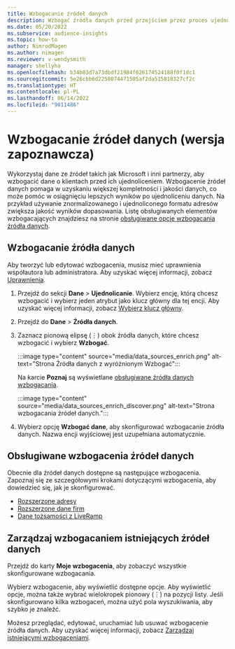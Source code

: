 ```yaml
---
title: Wzbogacanie źródeł danych
description: Wzbogać źródła danych przed przejściem przez proces ujednolicania danych.
ms.date: 05/20/2022
ms.subservice: audience-insights
ms.topic: how-to
author: NimrodMagen
ms.author: nimagen
ms.reviewer: v-wendysmith
manager: shellyha
ms.openlocfilehash: b34b83d7a73dbdf21984f626174524188f0f1dc1
ms.sourcegitcommit: 5e26cbb6d2258074471505af2da515818327cf2c
ms.translationtype: HT
ms.contentlocale: pl-PL
ms.lasthandoff: 06/14/2022
ms.locfileid: "9011486"
---
```

# <a name="enrichment-for-data-sources-preview"></a>Wzbogacanie źródeł danych (wersja zapoznawcza)

Wykorzystaj dane ze źródeł takich jak Microsoft i inni partnerzy, aby wzbogacić dane o klientach przed ich ujednoliceniem. Wzbogacenie źródeł danych pomaga w uzyskaniu większej kompletności i jakości danych, co może pomóc w osiągnięciu lepszych wyników po ujednoliceniu danych. Na przykład używanie znormalizowanego i ujednoliconego formatu adresów zwiększa jakość wyników dopasowania. Listę obsługiwanych elementów wzbogacających znajdziesz na stronie [obsługiwane opcje wzbogacania źródła danych](#supported-data-source-enrichments).

## <a name="enrich-a-data-source"></a>Wzbogacanie źródła danych

Aby tworzyć lub edytować wzbogacenia, musisz mieć uprawnienia współautora lub administratora. Aby uzyskać więcej informacji, zobacz [Uprawnienia](permissions.md).  

1. Przejdź do sekcji **Dane** > **Ujednolicanie**. Wybierz encję, którą chcesz wzbogacić i wybierz jeden atrybut jako klucz główny dla tej encji. Aby uzyskać więcej informacji, zobacz [Wybierz klucz główny](map-entities.md#select-primary-key-and-semantic-type-for-attributes).

1. Przejdź do **Dane** > **Źródła danych**.

1. Zaznacz pionową elipsę (&vellip;) obok źródła danych, które chcesz wzbogacić i wybierz **Wzbogać**.

   :::image type="content" source="media/data_sources_enrich.png" alt-text="Strona Źródła danych z wyróżnionym Wzbogać":::

   Na karcie **Poznaj** są wyświetlane [obsługiwane źródła danych wzbogacania](#supported-data-source-enrichments).

   :::image type="content" source="media/data_sources_enrich_discover.png" alt-text="Strona wzbogacania źródeł danych.":::

1. Wybierz opcję **Wzbogać dane**, aby skonfigurować wzbogacanie źródła danych. Nazwa encji wyjściowej jest uzupełniana automatycznie.

## <a name="supported-data-source-enrichments"></a>Obsługiwane wzbogacenia źródeł danych

Obecnie dla źródeł danych dostępne są następujące wzbogacenia. Zapoznaj się ze szczegółowymi krokami dotyczącymi wzbogacenia, aby dowiedzieć się, jak je skonfigurować.

- [Rozszerzone adresy](enrichment-enhanced-addresses.md)
- [Rozszerzone dane firm](enrichment-enhanced-company-data.md)
- [Dane tożsamości z LiveRamp](enrichment-liveramp.md)

## <a name="manage-existing-data-source-enrichments"></a>Zarządzaj wzbogacaniem istniejących źródeł danych

Przejdź do karty **Moje wzbogacenia**, aby zobaczyć wszystkie skonfigurowane wzbogacania.

Wybierz wzbogacenie, aby wyświetlić dostępne opcje. Aby wyświetlić opcje, można także wybrać wielokropek pionowy (&vellip;) na pozycji listy. Jeśli skonfigurowano kilka wzbogaceń, można użyć pola wyszukiwania, aby szybko je znaleźć.

Możesz przeglądać, edytować, uruchamiać lub usuwać wzbogacenie źródła danych. Aby uzyskać więcej informacji, zobacz [Zarządzaj istniejącymi wzbogaceniami](enrichment-hub.md).
